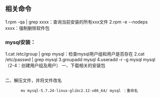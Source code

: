 ## 相关命令
1.rpm -qa | grep xxxx：查询当前安装的所有xxx文件
2.rpm -e --nodeps xxxx：强制删除软件包

### mysql安装：
1.cat /etc/group | grep mysql：检查mysql用户组和用户是否存在
2.cat /etc/passwd | grep mysql
3.groupadd mysql
4.useradd -r -g  mysql mysql  （2-4：创建用户组及用户）
一、下载相关的安装包
``` wget https://dev.mysql.com/get/Downloads/MySQL-5.7/mysql-5.7.24-linux-glibc2.12-x86_64.tar.gz
```
二、解压文件，并将文件改名

``` tar xzvf mysql-5.7.24-linux-glibc2.12-x86_64.tar.gz  ：解压文件
       mv mysql-5.7.24-linux-glibc2.12-x86_64/ mysql ：重命名
```